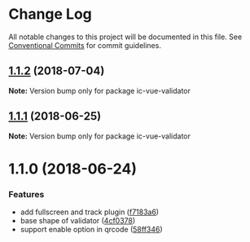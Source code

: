 # Change Log

All notable changes to this project will be documented in this file.
See [Conventional Commits](https://conventionalcommits.org) for commit guidelines.

<a name="1.1.2"></a>
## [1.1.2](https://github.com/xxxxxMiss/ic-utils/tree/master/packages/validator/compare/ic-vue-validator@1.1.1...ic-vue-validator@1.1.2) (2018-07-04)




**Note:** Version bump only for package ic-vue-validator

<a name="1.1.1"></a>
## [1.1.1](https://github.com/xxxxxMiss/ic-utils/tree/master/packages/validator/compare/ic-vue-validator@1.1.0...ic-vue-validator@1.1.1) (2018-06-25)




**Note:** Version bump only for package ic-vue-validator

<a name="1.1.0"></a>
# 1.1.0 (2018-06-24)


### Features

* add fullscreen and track plugin ([f7183a6](https://github.com/xxxxxMiss/ic-utils/tree/master/packages/validator/commit/f7183a6))
* base shape of validator ([4cf0378](https://github.com/xxxxxMiss/ic-utils/tree/master/packages/validator/commit/4cf0378))
* support enable option in qrcode ([58ff346](https://github.com/xxxxxMiss/ic-utils/tree/master/packages/validator/commit/58ff346))
